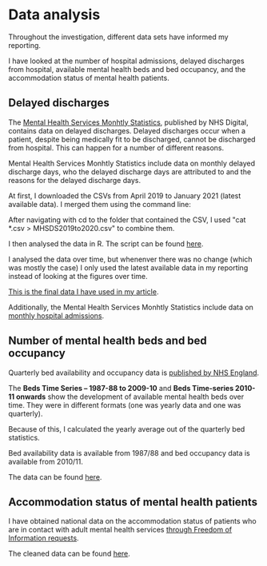 # Data analysis

Throughout the investigation, different data sets have informed my reporting. 

I have looked at the number of hospital admissions, delayed discharges from hospital, available mental health beds and bed occupancy, and the accommodation status of mental health patients. 

## Delayed discharges 

The [Mental Health Services Monhtly Statistics](https://digital.nhs.uk/data-and-information/publications/statistical/mental-health-services-monthly-statistics), published by NHS Digital, contains data on delayed discharges. Delayed discharges occur when a patient, despite being medically fit to be discharged, cannot be discharged from hospital. This can happen for a number of different reasons.

Mental Health Services Monhtly Statistics include data on monthly delayed discharge days, who the delayed discharge days are attributed to and the reasons for the delayed discharge days. 

At first, I downloaded the CSVs from April 2019 to January 2021 (latest available data). I merged them using the command line: 

After navigating with cd to the folder that contained the CSV, I used "cat *.csv > MHSDS2019to2020.csv" to combine them.

I then analysed the data in R. The script can be found [here](https://github.com/vfillis/mental-health-housing/blob/main/Data%20analysis/MHSDS-admissions-delayed-discharges.Rmd). 

I analysed the data over time, but whenenver there was no change (which was mostly the case) I only used the latest available data in my reporting instead of looking at the figures over time. 

[This is the final data I have used in my article](https://github.com/vfillis/mental-health-housing/blob/main/Data%20analysis/MHSDS-delayed-discharge-reasons.xlsx).

Additionally, the Mental Health Services Monhtly Statistics include data on [monthly hospital admissions](https://github.com/vfillis/mental-health-housing/blob/main/Data%20analysis/MHSDS-England-admissions-discharges.xlsx).

## Number of mental health beds and bed occupancy 

Quarterly bed availability and occupancy data is [published by NHS England](https://www.england.nhs.uk/statistics/statistical-work-areas/bed-availability-and-occupancy/bed-data-overnight/). 

The **Beds Time Series – 1987-88 to 2009-10** and **Beds Time-series 2010-11 onwards** show the development of available mental health beds over time. They were in different formats (one was yearly data and one was quarterly). 

Because of this, I calculated the yearly average out of the quarterly bed statistics. 

Bed availability data is available from 1987/88 and bed occupancy data is available from 2010/11. 

The data can be found [here](https://github.com/vfillis/mental-health-housing/blob/main/Data%20analysis/mental-health-beds-and-occupancy.xlsx). 

## Accommodation status of mental health patients 

I have obtained national data on the accommodation status of patients who are in contact with adult mental health services [through Freedom of Information requests](https://github.com/vfillis/mental-health-housing/tree/main/FOIs/Accommodation%20Code). 

The cleaned data can be found [here](https://github.com/vfillis/mental-health-housing/blob/main/Data%20analysis/FOI-accommodation-status-England.xlsx). 

